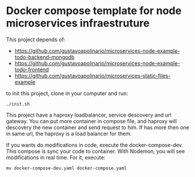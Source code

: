 # Docker compose template for node microservices infraestruture

This project depends of:
 - https://github.com/gustavoapolinario/microservices-node-example-todo-backend-mongodb
 - https://github.com/gustavoapolinario/microservices-node-example-todo-frontend
 - https://github.com/gustavoapolinario/microservices-static-files-example


to init this project, clone in your computer and run:
```
./init.sh
```


This project have a haproxy loadbalancer, service descovery and url gateway.
You can put more container in compose file, and haproxy will descovery the new container and send request to him.
If has more then one in same url, the haproxy is a load balancer for them.


If you wants do modifications in code, execute the docker-compose-dev. This compose is sync your code to container.
With Nodemon, you will see modifications in real time.
For it, execute:
```
mv docker-compose-dev.yaml docker-compose.yaml
```
